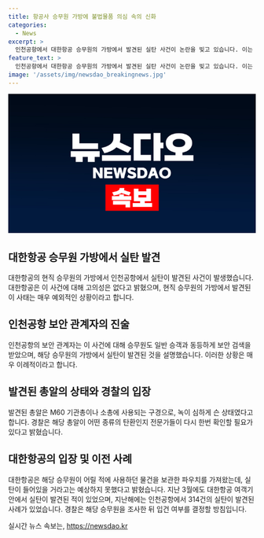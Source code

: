 ```yaml
---
title: 항공사 승무원 가방에 불법물품 의심 속의 신화
categories:
  - News
excerpt: >
  인천공항에서 대한항공 승무원의 가방에서 발견된 실탄 사건이 논란을 빚고 있습니다. 이는 현직 승무원의 가방에서 발견된 극히 이례적인 사례로, 고의성은 없다는 대한항공의 설명과 함께 경찰의 조사 대상이 되고 있습니다. 이 사건은 외국인이 가방에 실탄을 숨겨 갖는 경우와 달리, 승무원 본인이 가방에 몰랐다고 주장하여 파문을 일으키고 있습니다. 이에 MBN뉴스 이승민 기자가 전하였습니다.
feature_text: >
  인천공항에서 대한항공 승무원의 가방에서 발견된 실탄 사건이 논란을 빚고 있습니다. 이는 현직 승무원의 가방에서 발견된 극히 이례적인 사례로, 고의성은 없다는 대한항공의 설명과 함께 경찰의 조사 대상이 되고 있습니다. 이 사건은 외국인이 가방에 실탄을 숨겨 갖는 경우와 달리, 승무원 본인이 가방에 몰랐다고 주장하여 파문을 일으키고 있습니다. 이에 MBN뉴스 이승민 기자가 전하였습니다.
image: '/assets/img/newsdao_breakingnews.jpg'
---
```


<p><img src="/assets/img/newsdao_breakingnews.jpg" alt="flaretime 속보" /></p>

<h2 data-ke-size="size26">대한항공 승무원 가방에서 실탄 발견</h2>

<p data-ke-size="size16">대한항공의 현직 승무원의 가방에서 인천공항에서 실탄이 발견된 사건이 발생했습니다. 대한항공은 이 사건에 대해 고의성은 없다고 밝혔으며, 현직 승무원의 가방에서 발견된 이 사태는 매우 예외적인 상황이라고 합니다.</p>

<h2 data-ke-size="size26">인천공항 보안 관계자의 진술</h2>

<p data-ke-size="size16">인천공항의 보안 관계자는 이 사건에 대해 승무원도 일반 승객과 동등하게 보안 검색을 받았으며, 해당 승무원의 가방에서 실탄이 발견된 것을 설명했습니다. 이러한 상황은 매우 이례적이라고 합니다.</p>

<h2 data-ke-size="size26">발견된 총알의 상태와 경찰의 입장</h2>

<p data-ke-size="size16">발견된 총알은 M60 기관총이나 소총에 사용되는 구경으로, 녹이 심하게 슨 상태였다고 합니다. 경찰은 해당 총알이 어떤 종류의 탄환인지 전문가들이 다시 한번 확인할 필요가 있다고 밝혔습니다.</p>

<h2 data-ke-size="size26">대한항공의 입장 및 이전 사례</h2>

<p data-ke-size="size16">대한항공은 해당 승무원이 어릴 적에 사용하던 물건을 보관한 파우치를 가져왔는데, 실탄이 들어있을 거라고는 예상하지 못했다고 밝혔습니다. 지난 3월에도 대한항공 여객기 안에서 실탄이 발견된 적이 있었으며, 지난해에는 인천공항에서 314건의 실탄이 발견된 사례가 있었습니다. 경찰은 해당 승무원을 조사한 뒤 입건 여부를 결정할 방침입니다.</p>
실시간 뉴스 속보는, <a href="https://newsdao.kr" rel="dofollow">https://newsdao.kr</a>


